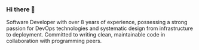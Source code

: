### Hi there 👋

Software Developer with over 8 years of experience, possessing a strong passion for DevOps technologies and systematic design from infrastructure to deployment. Committed to writing clean, maintainable code in collaboration with programming peers.
